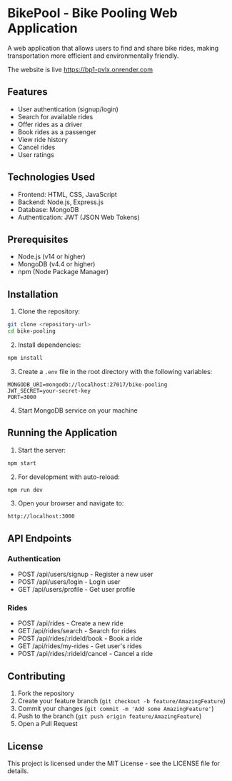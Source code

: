 # BikePool - Bike Pooling Web Application

A web application that allows users to find and share bike rides, making transportation more efficient and environmentally friendly.

The website is live https://bp1-pvlx.onrender.com

## Features

- User authentication (signup/login)
- Search for available rides
- Offer rides as a driver
- Book rides as a passenger
- View ride history
- Cancel rides
- User ratings

## Technologies Used

- Frontend: HTML, CSS, JavaScript
- Backend: Node.js, Express.js
- Database: MongoDB
- Authentication: JWT (JSON Web Tokens)

## Prerequisites

- Node.js (v14 or higher)
- MongoDB (v4.4 or higher)
- npm (Node Package Manager)

## Installation

1. Clone the repository:
```bash
git clone <repository-url>
cd bike-pooling
```

2. Install dependencies:
```bash
npm install
```

3. Create a `.env` file in the root directory with the following variables:
```
MONGODB_URI=mongodb://localhost:27017/bike-pooling
JWT_SECRET=your-secret-key
PORT=3000
```

4. Start MongoDB service on your machine

## Running the Application

1. Start the server:
```bash
npm start
```

2. For development with auto-reload:
```bash
npm run dev
```

3. Open your browser and navigate to:
```
http://localhost:3000
```

## API Endpoints

### Authentication
- POST /api/users/signup - Register a new user
- POST /api/users/login - Login user
- GET /api/users/profile - Get user profile

### Rides
- POST /api/rides - Create a new ride
- GET /api/rides/search - Search for rides
- POST /api/rides/:rideId/book - Book a ride
- GET /api/rides/my-rides - Get user's rides
- POST /api/rides/:rideId/cancel - Cancel a ride

## Contributing

1. Fork the repository
2. Create your feature branch (`git checkout -b feature/AmazingFeature`)
3. Commit your changes (`git commit -m 'Add some AmazingFeature'`)
4. Push to the branch (`git push origin feature/AmazingFeature`)
5. Open a Pull Request

## License

This project is licensed under the MIT License - see the LICENSE file for details. 
